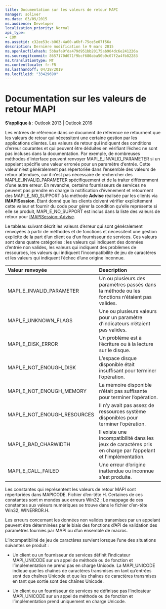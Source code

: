 ```yaml
---
title: Documentation sur les valeurs de retour MAPI
manager: soliver
ms.date: 03/09/2015
ms.audience: Developer
localization_priority: Normal
api_type:
- COM
ms.assetid: c32ee53c-b063-4a00-a6bf-75ce5e07f56a
description: Dernière modification le 9 mars 2015
ms.openlocfilehash: 5bbafe9fda479d951bb20175ab904dc6e241226a
ms.sourcegitcommit: 8657170d071f9bcf680aba50b9c07f2a4fb82283
ms.translationtype: MT
ms.contentlocale: fr-FR
ms.lasthandoff: 04/28/2019
ms.locfileid: "33429690"
---
```

# <a name="mapi-return-value-documentation"></a>Documentation sur les valeurs de retour MAPI

  
  
**S’applique à** : Outlook 2013 | Outlook 2016 
  
Les entrées de référence dans ce document de référence ne retournent que les valeurs de retour qui nécessitent une certaine gestion par les applications clientes. Les valeurs de retour qui indiquent des conditions d’erreur courantes et qui peuvent être déduites en vérifiant l’échec ne sont pas incluses dans la documentation. Par exemple, de nombreuses méthodes d’interface peuvent renvoyer MAPI_E_INVALID_PARAMETER si un appelant spécifie une valeur erronée pour un paramètre d’entrée. Cette valeur n’est généralement pas répertoriée dans l’ensemble des valeurs de retour attendues, car il n’est pas nécessaire de rechercher des MAPI_E_INVALID_PARAMETER spécifiquement et de la traiter différemment d’une autre erreur. En revanche, certains fournisseurs de services ne peuvent pas prendre en charge la notification d’événement et retournent des MAPI_E_NO_SUPPORT à la méthode **Advise** réalisée par les clients via **IMAPISession**. Étant donné que les clients doivent vérifier explicitement cette valeur et fournir du code pour gérer la condition qu’elle représente si elle se produit, MAPI_E_NO_SUPPORT est inclus dans la liste des valeurs de retour pour [IMAPISession::Advise](imapisession-advise.md).
  
Le tableau suivant décrit les valeurs d’erreur qui sont généralement renvoyées à partir de méthodes et de fonctions et nécessitent une gestion explicite de la part d’un client ou d’un fournisseur de services. Ces valeurs sont dans quatre catégories : les valeurs qui indiquent des données d’entrée non valides, les valeurs qui indiquent des problèmes de ressources, les valeurs qui indiquent l’incompatibilité de jeu de caractères et les valeurs qui indiquent l’échec d’une origine inconnue.
  
|**Valeur renvoyée**|**Description**|
|:-----|:-----|
|MAPI_E_INVALID_PARAMETER  <br/> |Un ou plusieurs des paramètres passés dans la méthode ou les fonctions n’étaient pas valides.  <br/> |
|MAPI_E_UNKNOWN_FLAGS  <br/> |Une ou plusieurs valeurs pour un paramètre d’indicateurs n’étaient pas valides.  <br/> |
|MAPI_E_DISK_ERROR  <br/> |Un problème est à l’écriture ou à la lecture sur le disque.  <br/> |
|MAPI_E_NOT_ENOUGH_DISK  <br/> |L’espace disque disponible était insuffisant pour terminer l’opération.  <br/> |
|MAPI_E_NOT_ENOUGH_MEMORY  <br/> |La mémoire disponible n’était pas suffisante pour terminer l’opération.  <br/> |
|MAPI_E_NOT_ENOUGH_RESOURCES  <br/> |Il n’y avait pas assez de ressources système disponibles pour terminer l’opération.  <br/> |
|MAPI_E_BAD_CHARWIDTH  <br/> |Il existe une incompatibilité dans les jeux de caractères pris en charge par l’appelant et l’implémentation.  <br/> |
|MAPI_E_CALL_FAILED  <br/> |Une erreur d’origine inattendue ou inconnue s’est produite.  <br/> |
   
Les constantes qui représentent les valeurs de retour MAPI sont répertoriées dans MAPICODE. Fichier d’en-tête H. Certaines de ces constantes sont m mondes aux erreurs Win32 ; Le mappage de ces constantes aux valeurs numériques se trouve dans le fichier d’en-tête Win32, WINERROR.H.
  
Les erreurs concernant les données non valides transmises par un appelant peuvent être déterminées par le biais des fonctions d’API de validation des paramètres fournies par MAPI ou d’un ensemble de macros. 
  
L’incompatibilité de jeu de caractères survient lorsque l’une des situations suivantes se produit :
  
- Un client ou un fournisseur de services définit l’indicateur MAPI_UNICODE sur un appel de méthode ou de fonction et l’implémentation ne prend pas en charge Unicode. La MAPI_UNICODE indique que les chaînes de caractères transmises en tant qu’entrées sont des chaînes Unicode et que les chaînes de caractères transmises en tant que sortie sont des chaînes Unicode.
    
- Un client ou un fournisseur de services ne définisse pas l’indicateur MAPI_UNICODE sur un appel de méthode ou de fonction et l’implémentation prend uniquement en charge Unicode.
    

